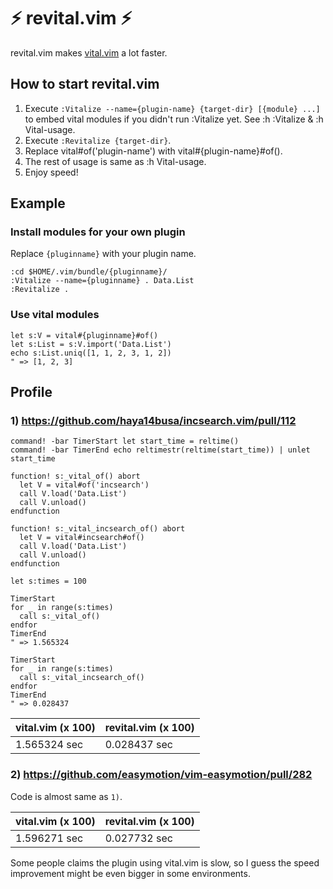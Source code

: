 :zap: revital.vim :zap:
=======================

revital.vim makes [vital.vim](https://github.com/vim-jp/vital.vim) a lot faster.

How to start revital.vim
------------------------
1. Execute `:Vitalize --name={plugin-name} {target-dir} [{module} ...]`
    to embed vital modules if you didn't run :Vitalize yet.
    See :h :Vitalize & :h Vital-usage.
2. Execute `:Revitalize {target-dir}`.
3. Replace vital#of('plugin-name') with vital#{plugin-name}#of().
4. The rest of usage is same as :h Vital-usage.
5. Enjoy speed!

Example
-------

### Install modules for your own plugin

Replace `{pluginname}` with your plugin name.

```vim
:cd $HOME/.vim/bundle/{pluginname}/
:Vitalize --name={pluginname} . Data.List
:Revitalize .
```

### Use vital modules

```vim
let s:V = vital#{pluginname}#of()
let s:List = s:V.import('Data.List')
echo s:List.uniq([1, 1, 2, 3, 1, 2])
" => [1, 2, 3]
```

Profile
-------
### 1) https://github.com/haya14busa/incsearch.vim/pull/112

```vim
command! -bar TimerStart let start_time = reltime()
command! -bar TimerEnd echo reltimestr(reltime(start_time)) | unlet start_time

function! s:_vital_of() abort
  let V = vital#of('incsearch')
  call V.load('Data.List')
  call V.unload()
endfunction

function! s:_vital_incsearch_of() abort
  let V = vital#incsearch#of()
  call V.load('Data.List')
  call V.unload()
endfunction

let s:times = 100

TimerStart
for _ in range(s:times)
  call s:_vital_of()
endfor
TimerEnd
" => 1.565324

TimerStart
for _ in range(s:times)
  call s:_vital_incsearch_of()
endfor
TimerEnd
" => 0.028437
```

vital.vim (x 100) | revital.vim (x 100)
------ | -----
1.565324 sec | 0.028437 sec

### 2) https://github.com/easymotion/vim-easymotion/pull/282

Code is almost same as `1)`.

vital.vim (x 100) | revital.vim (x 100)
------ | -----
1.596271 sec | 0.027732 sec

Some people claims the plugin using vital.vim is slow, so I guess the speed improvement might be even bigger in some environments.
